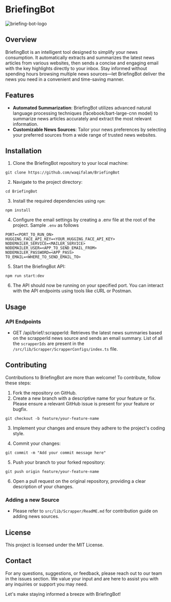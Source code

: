 # BriefingBot
![briefing-bot-logo](https://github.com/waqifalam/BriefingBot/assets/41558152/e781e305-fb68-47c3-8756-6efdedef9a12)

## Overview
BriefingBot is an intelligent tool designed to simplify your news consumption. It automatically extracts and summarizes the latest news articles from various websites, then sends a concise and engaging email with the key highlights directly to your inbox. Stay informed without spending hours browsing multiple news sources—let BriefingBot deliver the news you need in a convenient and time-saving manner.

## Features
- **Automated Summarization**: BriefingBot utilizes advanced natural language processing techniques (facebook/bart-large-cnn model) to summarize news articles accurately and extract the most relevant information.
- **Customizable News Sources**: Tailor your news preferences by selecting your preferred sources from a wide range of trusted news websites.

## Installation
1. Clone the BriefingBot repository to your local machine:
```
git clone https://github.com/waqifalam/BriefingBot
```

2. Navigate to the project directory:
```
cd BriefingBot
```

3. Install the required dependencies using `npm`:
```
npm install
```

4. Configure the email settings by creating a .env file at the root of the project. Sample `.env` as follows
```
PORT=<PORT_TO_RUN_ON>
HUGGING_FACE_API_KEY=<YOUR_HUGGING_FACE_API_KEY>
NODEMAILER_SERVICE=<MAILER_SERVICE>
NODEMAILER_USER=<APP_TO_SEND_EMAIL_FROM>
NODEMAILER_PASSWORD=<APP_PASS>
TO_EMAIL=<WHERE_TO_SEND_EMAIL_TO>
```

5. Start the BriefingBot API:
```
npm run start:dev
```

6. The API should now be running on your specified port. You can interact with the API endpoints using tools like cURL or Postman. 

## Usage
### API Endpoints
- GET /api/brief/:scrapperId: Retrieves the latest news summaries based on the scrapperId news source and sends an email summary. List of all the `scrapperIds` are present in the `/src/lib/Scrapper/ScrapperConfigs/index.ts` file.

## Contributing
Contributions to BriefingBot are more than welcome! To contribute, follow these steps:

1. Fork the repository on GitHub.
2. Create a new branch with a descriptive name for your feature or fix. Please ensure a relevant GitHub issue is present for your feature or bugfix.
```
git checkout -b feature/your-feature-name
```

3. Implement your changes and ensure they adhere to the project's coding style.

4. Commit your changes:
```
git commit -m "Add your commit message here"
```

5. Push your branch to your forked repository:
```
git push origin feature/your-feature-name
```

6. Open a pull request on the original repository, providing a clear description of your changes.

### Adding a new Source
- Please refer to `src/lib/Scrapper/ReadME.md` for contribution guide on adding news sources.

## License
This project is licensed under the MIT License.

## Contact
For any questions, suggestions, or feedback, please reach out to our team in the issues section. We value your input and are here to assist you with any inquiries or support you may need.

Let's make staying informed a breeze with BriefingBot!
